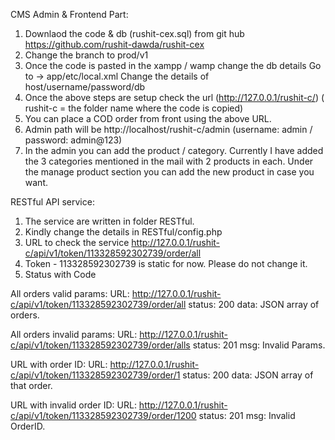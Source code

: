 CMS Admin & Frontend Part:
1) Downlaod the code & db (rushit-cex.sql) from git hub https://github.com/rushit-dawda/rushit-cex
2) Change the branch to prod/v1
3) Once the code is pasted in the xampp / wamp change the db details
	Go to -> app/etc/local.xml
	Change the details of host/username/password/db 
		<host><![CDATA[localhost]]></host>
		<username><![CDATA[root]]></username>
		<password><![CDATA[root]]></password>
		<dbname><![CDATA[rushit-cex]]></dbname>
4) Once the above steps are setup check the url (http://127.0.0.1/rushit-c/) ( rushit-c = the folder name where the code is copied) 
5) You can place a COD order from front using the above URL. 
6) Admin path will be http://localhost/rushit-c/admin (username: admin / password: admin@123)
7) In the admin you can add the product / category. Currently I have added the 3 categories mentioned in the mail with 2 products in each. Under the manage product section you can add the new product in case you want. 

RESTful API service:
1) The service are written in folder RESTful. 
2) Kindly change the details in RESTful/config.php
3) URL to check the service http://127.0.0.1/rushit-c/api/v1/token/113328592302739/order/all
4) Token - 113328592302739 is static for now. Please do not change it. 
5) Status with Code

All orders valid params: 
URL: http://127.0.0.1/rushit-c/api/v1/token/113328592302739/order/all
status: 200
data: JSON array of orders. 

All orders invalid params: 
URL: http://127.0.0.1/rushit-c/api/v1/token/113328592302739/order/alls
status: 201
msg: Invalid Params. 

URL with order ID: 
URL: http://127.0.0.1/rushit-c/api/v1/token/113328592302739/order/1
status: 200
data: JSON array of that order. 

URL with invalid order ID: 
URL: http://127.0.0.1/rushit-c/api/v1/token/113328592302739/order/1200
status: 201
msg: Invalid OrderID. 
